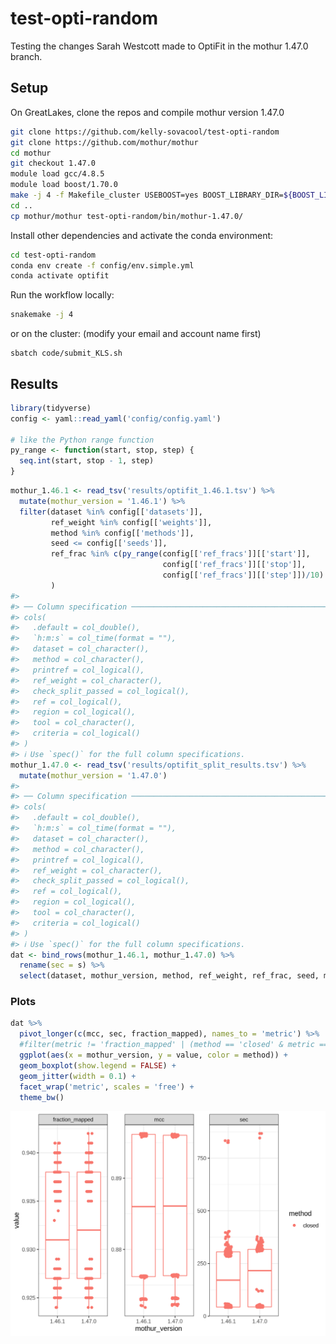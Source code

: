
<!-- README.md is generated from README.Rmd. Please edit that file -->

# test-opti-random

<!-- badges: start -->
<!-- badges: end -->

Testing the changes Sarah Westcott made to OptiFit in the mothur 1.47.0
branch.

## Setup

On GreatLakes, clone the repos and compile mothur version 1.47.0

``` bash
git clone https://github.com/kelly-sovacool/test-opti-random
git clone https://github.com/mothur/mothur
cd mothur
git checkout 1.47.0
module load gcc/4.8.5   
module load boost/1.70.0
make -j 4 -f Makefile_cluster USEBOOST=yes BOOST_LIBRARY_DIR=${BOOST_LIB} BOOST_INCLUDE_DIR=${BOOST_INCLUDE} USEHDF5=no install
cd ..
cp mothur/mothur test-opti-random/bin/mothur-1.47.0/
```

Install other dependencies and activate the conda environment:

``` bash
cd test-opti-random
conda env create -f config/env.simple.yml
conda activate optifit
```

Run the workflow locally:

``` bash
snakemake -j 4
```

or on the cluster: (modify your email and account name first)

    sbatch code/submit_KLS.sh

## Results

``` r
library(tidyverse)
config <- yaml::read_yaml('config/config.yaml')

# like the Python range function
py_range <- function(start, stop, step) {
  seq.int(start, stop - 1, step)
}
```

``` r
mothur_1.46.1 <- read_tsv('results/optifit_1.46.1.tsv') %>% 
  mutate(mothur_version = '1.46.1') %>% 
  filter(dataset %in% config[['datasets']],
         ref_weight %in% config[['weights']],
         method %in% config[['methods']],
         seed <= config[['seeds']],
         ref_frac %in% c(py_range(config[['ref_fracs']][['start']],
                                  config[['ref_fracs']][['stop']],
                                  config[['ref_fracs']][['step']])/10)
         )
#> 
#> ── Column specification ────────────────────────────────────────────────────────
#> cols(
#>   .default = col_double(),
#>   `h:m:s` = col_time(format = ""),
#>   dataset = col_character(),
#>   method = col_character(),
#>   printref = col_logical(),
#>   ref_weight = col_character(),
#>   check_split_passed = col_logical(),
#>   ref = col_logical(),
#>   region = col_logical(),
#>   tool = col_character(),
#>   criteria = col_logical()
#> )
#> ℹ Use `spec()` for the full column specifications.
mothur_1.47.0 <- read_tsv('results/optifit_split_results.tsv') %>% 
  mutate(mothur_version = '1.47.0')
#> 
#> ── Column specification ────────────────────────────────────────────────────────
#> cols(
#>   .default = col_double(),
#>   `h:m:s` = col_time(format = ""),
#>   dataset = col_character(),
#>   method = col_character(),
#>   printref = col_logical(),
#>   ref_weight = col_character(),
#>   check_split_passed = col_logical(),
#>   ref = col_logical(),
#>   region = col_logical(),
#>   tool = col_character(),
#>   criteria = col_logical()
#> )
#> ℹ Use `spec()` for the full column specifications.
dat <- bind_rows(mothur_1.46.1, mothur_1.47.0) %>% 
  rename(sec = s) %>% 
  select(dataset, mothur_version, method, ref_weight, ref_frac, seed, mcc, sec, fraction_mapped)
```

### Plots

``` r
dat %>% 
  pivot_longer(c(mcc, sec, fraction_mapped), names_to = 'metric') %>% 
  #filter(metric != 'fraction_mapped' | (method == 'closed' & metric == 'fraction_mapped')) %>% 
  ggplot(aes(x = mothur_version, y = value, color = method)) +
  geom_boxplot(show.legend = FALSE) +
  geom_jitter(width = 0.1) +
  facet_wrap('metric', scales = 'free') +
  theme_bw()
```

![](figures/boxplots-1.png)<!-- -->
